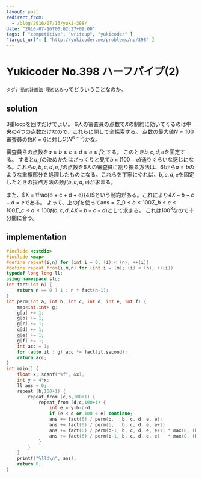 ```yaml
---
layout: post
redirect_from:
  - /blog/2016/07/16/yuki-398/
date: "2016-07-16T00:02:27+09:00"
tags: [ "competitive", "writeup", "yukicoder" ]
"target_url": [ "http://yukicoder.me/problems/no/398" ]
---
```


# Yukicoder No.398 ハーフパイプ(2)

`タグ: 動的計画法 埋め込み`ってどういうことなのか。

## solution

$3$重loopを回すだけでよい。
$6$人の審査員の点数で$X$の制約に効いてくるのは中央の$4$つの点数だけなので、これらに関して全探索する。
点数の最大値$N = 100$審査員の数$K = 6$に対し$O(N^{K-3})$かな。

審査員らの点数を$a \le b \le c \le d \le e \le f$とする。
このとき$b, c, d, e$を固定する。
すると$a, f$の決めかたはざっくりと見て$b \times (100 - e)$通りぐらいな感じになる。これら$a, b, c, d, e, f$の点数を$6$人の審査員に割り振る方法は、$6!$から$a = b$のような重複部分を処理したものになる。これらを丁寧にやれば、$b, c, d, e$を固定したときの採点方法の数$f(b, c, d, e)$が求まる。

また、$X = \frac{b + c + d + e}{4}$という制約がある。これにより$4X - b - c - d = e$である。
よって、上の$f$を使って$\mathrm{ans} = \Sigma\_{0 \le b \le 100} \Sigma\_{b \le c \le 100} \Sigma\_{c \le d \le 100} f(b, c, d, 4X - b - c - d)$として求まる。
これは$100^3$なので十分間に合う。

## implementation

``` c++
#include <cstdio>
#include <map>
#define repeat(i,n) for (int i = 0; (i) < (n); ++(i))
#define repeat_from(i,m,n) for (int i = (m); (i) < (n); ++(i))
typedef long long ll;
using namespace std;
int fact(int n) {
    return n == 0 ? 1 : n * fact(n-1);
}
int perm(int a, int b, int c, int d, int e, int f) {
    map<int,int> g;
    g[a] += 1;
    g[b] += 1;
    g[c] += 1;
    g[d] += 1;
    g[e] += 1;
    g[f] += 1;
    int acc = 1;
    for (auto it : g) acc *= fact(it.second);
    return acc;
}
int main() {
    float x; scanf("%f", &x);
    int y = 4*x;
    ll ans = 0;
    repeat (b,100+1) {
        repeat_from (c,b,100+1) {
            repeat_from (d,c,100+1) {
                int e = y-b-c-d;
                if (e < d or 100 < e) continue;
                ans += fact(6) / perm(b,   b, c, d, e, e);
                ans += fact(6) / perm(b,   b, c, d, e, e+1)                   * max(0, 100-(e+1)+1);
                ans += fact(6) / perm(b-1, b, c, d, e, e+1) * max(0, (b-1)+1) * max(0, 100-(e+1)+1);
                ans += fact(6) / perm(b-1, b, c, d, e, e)   * max(0, (b-1)+1);
            }
        }
    }
    printf("%lld\n", ans);
    return 0;
}
```
